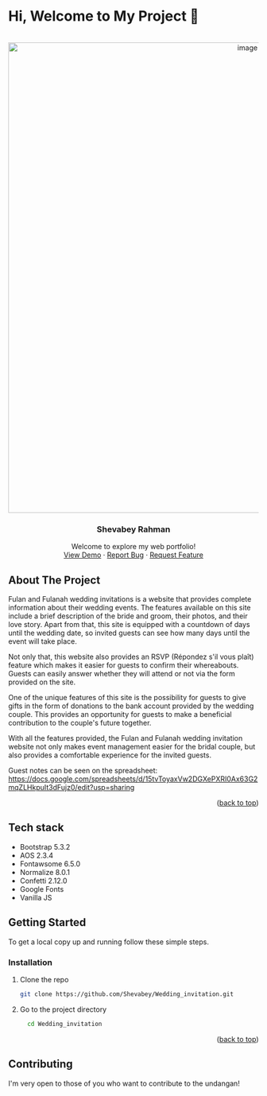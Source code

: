 
# Hi, Welcome to My Project 👋

<!-- PROJECT LOGO -->
<br />
<div align="center">
  <a href="https://wedding-invitation-olive.vercel.app/">

  <img width="947" alt="image" src="https://github.com/Shevabey/Wedding_invitation/assets/120761224/1b816b06-ecde-48b7-ad68-d5ad95aca65c">


    
  </a>


  <h3 align="center">Shevabey Rahman</h3>

  <p align="center">
    Welcome to explore my web portfolio!
<!--     <br />
    <a href="https://github.com/othneildrew/Best-README-Template"><strong>Explore the docs »</strong></a>
    <br /> -->
    <br />
    <a href="https://wedding-invitation-olive.vercel.app/">View Demo</a>
    ·
    <a href="https://github.com/Shevabey/Wedding_invitation/issues">Report Bug</a>
    ·
    <a href="https://github.com/Shevabey/Wedding_invitation/issues">Request Feature</a>
  </p>
</div>



<!-- ABOUT THE PROJECT -->
## About The Project

Fulan and Fulanah wedding invitations is a website that provides complete information about their wedding events. The features available on this site include a brief description of the bride and groom, their photos, and their love story. Apart from that, this site is equipped with a countdown of days until the wedding date, so invited guests can see how many days until the event will take place.

Not only that, this website also provides an RSVP (Répondez s'il vous plaît) feature which makes it easier for guests to confirm their whereabouts. Guests can easily answer whether they will attend or not via the form provided on the site.

One of the unique features of this site is the possibility for guests to give gifts in the form of donations to the bank account provided by the wedding couple. This provides an opportunity for guests to make a beneficial contribution to the couple's future together.

With all the features provided, the Fulan and Fulanah wedding invitation website not only makes event management easier for the bridal couple, but also provides a comfortable experience for the invited guests.

Guest notes can be seen on the spreadsheet: https://docs.google.com/spreadsheets/d/15tvToyaxVw2DGXePXRI0Ax63G2mqZLHkpuIt3dFujz0/edit?usp=sharing

<p align="right">(<a href="#readme-top">back to top</a>)</p>


## Tech stack

- Bootstrap 5.3.2
- AOS 2.3.4
- Fontawsome 6.5.0
- Normalize 8.0.1
- Confetti 2.12.0
- Google Fonts
- Vanilla JS


<!-- GETTING STARTED -->
## Getting Started

To get a local copy up and running follow these simple steps.


### Installation

1. Clone the repo
   ```sh
   git clone https://github.com/Shevabey/Wedding_invitation.git
   ```
2. Go to the project directory

    ```bash
      cd Wedding_invitation
    ```
   

<p align="right">(<a href="#readme-top">back to top</a>)</p>


## Contributing

I'm very open to those of you who want to contribute to the undangan!

